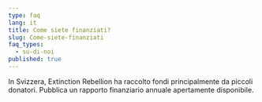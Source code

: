 ```yaml
---
type: faq
lang: it
title: Come siete finanziati?
slug: Come-siete-finanziati
faq_types:
  - su-di-noi
published: true
---
```

In Svizzera, Extinction Rebellion ha raccolto fondi principalmente da piccoli donatori. Pubblica un rapporto finanziario annuale apertamente disponibile.
